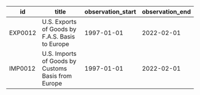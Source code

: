 | id      | title                                              | observation_start   | observation_end   |
|---------|----------------------------------------------------|---------------------|-------------------|
| EXP0012 | U.S. Exports of Goods by F.A.S. Basis to Europe    | 1997-01-01          | 2022-02-01        |
| IMP0012 | U.S. Imports of Goods by Customs Basis from Europe | 1997-01-01          | 2022-02-01        |